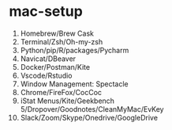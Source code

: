 # mac-setup

1. Homebrew/Brew Cask
2. Terminal/Zsh/Oh-my-zsh
3. Python/pip/R/packages/Pycharm
4. Navicat/DBeaver
5. Docker/Postman/Kite
6. Vscode/Rstudio
7. Window Management: Spectacle 
8. Chrome/FireFox/CocCoc
9. iStat Menus/Kite/Geekbench 5/Dropover/Goodnotes/CleanMyMac/EvKey
10. Slack/Zoom/Skype/Onedrive/GoogleDrive